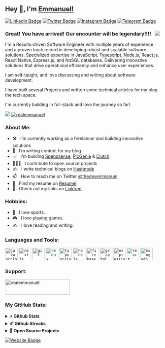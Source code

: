 ## Hey 👋, I'm [Emmanuel!](https://github.com/realemmanuel/)

[![Linkedin Badge](https://img.shields.io/badge/-LinkedIn-0e76a8?style=flat-square&logo=Linkedin&logoColor=white)](https://www.linkedin.com/in/emmanueloluwafunso/)
[![Twitter Badge](https://img.shields.io/badge/-Twitter-00acee?style=flat-square&logo=Twitter&logoColor=white)](https://twitter.com/thedevemmanuel/)
[![Instagram Badge](https://img.shields.io/badge/-Instagram-e4405f?style=flat-square&logo=Instagram&logoColor=white)](https://www.instagram.com/thedevemmanuel/)
[![Telegram Badge](https://img.shields.io/badge/-Telegram-0088cc?style=flat-square&logo=Telegram&logoColor=white)](https://t.me/thedevemmanuel)

### Great! You have arrived! Our encounter will be legendary!!!! &nbsp; ![](https://visitor-badge.glitch.me/badge?page_id=realemmanuel.realemmanuel&style=flat-square&color=ffeb00)

I'm a Results-driven Software Engineer with multiple years of experience and a proven track record in developing robust and scalable software solutions. Specialized expertise in JavaScript, Typescript, Node.js, React.js, React Native, Express.js, and NoSQL databases. Delivering innovative solutions that drive operational efficiency and enhance user experiences.

I am self-taught, and love discussing and writing about software development.

I have built several Projects and written some technical articles for my blog the tech space.

I'm currently building in full-stack and love the journey so far!.


[![](https://gitwar.herokuapp.com/badge?username=realemmanuel&label=Gitwar%20Profile%20Score&style=for-the-badge&color=ffeb00)](https://gitwar.herokuapp.com/) <a href="https://twitter.com/realemmanuel" target="blank"><img src="https://img.shields.io/twitter/follow/realemmanuel?logo=twitter&style=for-the-badge&color=ffeb00" alt="realemmanuel" /></a>

### About Me:

- 🛠 &nbsp; I’m currently working as a freelancer and building innovative solutions
- 🚀 &nbsp; I’m writing content for my blog
- 📈 &nbsp; I'm building [Spendsense](https://spendsense.com.ng), [PicGenie](https://picgenie.vercel.app) & [Clutch](https://cluthapp.vercel.app)
- 🧑🏽‍💻 &nbsp; I contribute to open source projects
-  ✍️ &nbsp; I write technical blogs on [Hashnode](https://taiwoemmanuel.hashnode.dev)
- 📫 &nbsp; How to reach me on Twitter [@thedevemmanuel](https://twitter.com/thedevemmanuel)
- 💼 &nbsp; Find my resume on [Resumel](https://drive.google.com/file/d/1qNOrYRZHhYOdbMLdW_nA4U-iM4imwwNs/view?usp=sharing)
- 🔗 &nbsp; Check out my links on [Linktree](https://linktr.ee/taiwoemmanuel)

### Hobbies:

- 🎸 &nbsp; I love sports.
- 🎮 &nbsp; I love playing games.
- ✍️  &nbsp; I love reading and writing.

### Languages and Tools:

<code><img height="40" src="https://emmanueltaiwo.vercel.app/_next/image?url=https%3A%2F%2Fi.ibb.co%2FWnKH05y%2Fjavascript.png&w=64&q=75" alt="javascript"></code>
<code><img height="40" src="https://emmanueltaiwo.vercel.app/_next/image?url=https%3A%2F%2Fi.ibb.co%2FrGtbdjt%2Fnextjs.png&w=64&q=75" alt="nextjs"></code>
<code><img height="40" src="https://emmanueltaiwo.vercel.app/_next/image?url=https%3A%2F%2Fi.ibb.co%2FZV8ZgqB%2Fgit.png&w=64&q=75" alt="git"></code>
<code><img height="40" src="https://emmanueltaiwo.vercel.app/_next/image?url=https%3A%2F%2Fi.ibb.co%2FYRKNrsX%2Fredux.png&w=64&q=75" alt="redux"></code>
<code><img height="40" src="https://emmanueltaiwo.vercel.app/_next/image?url=https%3A%2F%2Fi.ibb.co%2FBVQR9pF%2Ftypescript.png&w=64&q=75" alt="typescript"></code>
<code><img height="40" src="https://emmanueltaiwo.vercel.app/_next/image?url=https%3A%2F%2Fi.ibb.co%2FQYmPyZp%2Fnodejs.png&w=64&q=75" alt="nodejs"></code>
<code><img height="40" src="https://emmanueltaiwo.vercel.app/_next/image?url=https%3A%2F%2Fi.ibb.co%2FKW15WFK%2Ffirebase.png&w=64&q=75" alt="firebase"></code>
<code><img height="40" src="https://emmanueltaiwo.vercel.app/_next/image?url=https%3A%2F%2Fi.ibb.co%2FPNVhN9J%2Fgraphql.png&w=64&q=75" alt="graphql"></code>
<code><img height="40" src="https://emmanueltaiwo.vercel.app/_next/image?url=https%3A%2F%2Fi.ibb.co%2F1nS7C1c%2Fexpress.png&w=64&q=75" alt="expressjs"></code>
<code><img height="40" src="https://emmanueltaiwo.vercel.app/_next/image?url=https%3A%2F%2Fi.ibb.co%2FnQxYdm5%2Freact-native.png&w=64&q=75" alt="react native"></code>
<code><img height="40" src="https://emmanueltaiwo.vercel.app/_next/image?url=https%3A%2F%2Fi.ibb.co%2F6ns8WrC%2Fmongodb.png&w=64&q=75" alt="mongodb"></code>

### Support:

<a href="https://www.buymeacoffee.com/realemmanuel"> <img align="center" src="https://cdn.buymeacoffee.com/buttons/v2/default-yellow.png" height="50" width="210" alt="realemmanuel" /></a>

### My GitHub Stats:

<details>	
  <summary><b>⚡ Github Stats</b></summary>
  <br />
	
  ![Anurag's GitHub stats](https://github-readme-stats.vercel.app/api?username=realemmanuel&show_icons=true&theme=radical)

</details>

<details>	
  <summary><b>☄️ Github Streaks</b></summary>
  <br />
  <img height="180em" src="https://github-readme-streak-stats.herokuapp.com/?user=realemmanuel&hide_border=true" />
</details>

<details>
  <summary><b>🚀 Open Source Projects</b></summary>

  <br />
  <table>
    <thead align="center">
      <tr border: none;>
        <td><b>💻 Projects</b></td>
        <td><b>🌟 Stars</b></td>
        <td><b>🍴 Forks</b></td>
        <td><b>🐛 Issues</b></td>
        <td><b>🔔 Pull Requests</b></td>
        <td><b>👨‍💻 Language</b></td>
      </tr>
    </thead>
    <tbody>
      <tr>
	<td><a href="https://github.com/realemmanuel/spendsense"><b>📈 SpendSense</b></a></td>
        <td><img alt="Stars" src="https://img.shields.io/github/stars/realemmanuel/spendsense?style=flat-square&labelColor=343b41&color=ffeb00"/></td>
        <td><img alt="Forks" src="https://img.shields.io/github/forks/realemmanuel/spendsense?style=flat-square&labelColor=343b41&color=ffeb00"/></td>
        <td><img alt="Issues" src="https://img.shields.io/github/issues/realemmanuel/spendsense?style=flat-square&color=ffeb00"/></td>
        <td><img alt="Pull Requests" src="https://img.shields.io/github/issues-pr/realemmanuel/spendsense?style=flat-square&color=ffeb00"/></td>
        <td><img alt="Language" src="https://img.shields.io/badge/markdown-100%25-blue?style=flat-square&color=ffeb00"/></td> 
      </tr>
	<tr>
	<td><a href="https://github.com/realemmanuel/picgenie-frontend"><b>🧑🏽‍💻 PicGenie</b></a></td>
        <td><img alt="Stars" src="https://img.shields.io/github/stars/realemmanuel/picgenie-frontend?style=flat-square&labelColor=343b41&color=ffeb00"/></td>
        <td><img alt="Forks" src="https://img.shields.io/github/forks/realemmanuel/picgenie-frontend?style=flat-square&labelColor=343b41&color=ffeb00"/></td>
        <td><img alt="Issues" src="https://img.shields.io/github/issues/realemmanuel/picgenie-frontend?style=flat-square&color=ffeb00"/></td>
        <td><img alt="Pull Requests" src="https://img.shields.io/github/issues-pr/realemmanuel/picgenie-frontend?style=flat-square&color=ffeb00"/></td>
        <td><img alt="Language" src="https://img.shields.io/badge/markdown-100%25-blue?style=flat-square&color=ffeb00"/></td> 
      </tr>
    </tbody>
  </table>
  <br />
</details>

[![Website Badge](https://img.shields.io/badge/Website-3b5998?style=flat-square&logo=google-chrome&logoColor=white)](https://emmanueltaiwo.vercel.app/)

